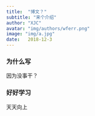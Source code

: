 ```yaml
---
title:  "博文？"
subtitle: "来个介绍"
author: "XJC"
avatar: "img/authors/wferr.png"
image: "img/a.jpg"
date:   2018-12-3 
---
```


### 为什么写
因为没事干？
### 好好学习
天天向上